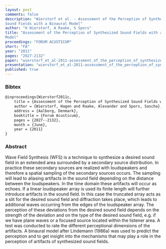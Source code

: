 ```yaml
---
layout: post
comments: false
description: "Wierstorf et al. - Assessment of the Perception of Synthesized
Sound Fields with a Binaural Model"
author: "H Wierstorf, A Raake, S Spors"
title: "Assessment of the Perception of Synthesized Sound Fields with a Binaural
Model"
proceedings: "FORUM ACUSTICUM"
short: "FA"
year: "2011"
pages: "2027-2132"
paper: "wierstorf_et_al-2011-assessment_of_the_perception_of_synthesized_sound_fields_with_a_binaural_model.pdf"
presentation: "wierstorf_et_al-2011-assessment_of_the_perception_of_synthesized_sound_fields_with_a_binaural_model-presentation.pdf"
published: true
---
```


### Bibtex

```latex
@inproceedings{Wierstorf2011c,
    title = {Assessment of the Perception of Synthesized Sound Fields with a Binaural Model},
    author = {Wierstorf, Hagen and Raake, Alexander and Spors, Sascha},
    address = {Aalborg, Denmark},
    booktitle = {Forum Acusticum},
    pages = {2027--2132},
    month = {June},
    year = {2011}
}
```

### Abstract

Wave Field Synthesis (WFS) is a technique to synthesize a desired sound field in
an extended area surrounded by a secondary source distribution. In practice
these secondary sources are realized with loudspeakers and therefore a spatial
sampling of the secondary sources occurs. The sampling will lead to aliasing
artifacts in the sound field depending on the distance between the loudspeakers.
In the time domain these artifacts will occur as echoes. If a linear loudspeaker
array is used its finite length will further introduce artifacts in the sound
field. In this case the truncated array acts as a slit for the desired sound
field and diffraction takes place, which leads to additional waves occurring
from the edges of the loudspeaker array. The perception of these deviations from
the desired sound field depends on the strength of the deviation and on the type
of the desired sound field, e.g. if we have plane waves or a focused source
located within the listener area. A test was conducted to rate the different
perceptional dimensions of the artifacts. A binaural model after Lindemann
(1986a) was used to predict the perception and to get insight into the
mechanisms that may play a role in the perception of artifacts of synthesized
sound fields.
